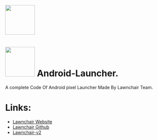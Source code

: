 <a href="https://play.google.com/store/apps/details?id=ch.deletescape.lawnchair.plah"><img src="https://play-lh.googleusercontent.com/n-45rALBFqr3eqmwjj1dzaKKid1ZKx3KtgsJW8BQuLRLUPhpKyoS_wSmbpmCMeWWsg8=s180-rw" width="94px"></a> </h1>
# <a href="https://play.google.com/store/apps/details?id=ch.deletescape.lawnchair.plah"><img src="https://play-lh.googleusercontent.com/n-45rALBFqr3eqmwjj1dzaKKid1ZKx3KtgsJW8BQuLRLUPhpKyoS_wSmbpmCMeWWsg8=s180-rw" width="94px"></a> Android-Launcher.
A complete Code Of Android pixel Launcher Made By Lawnchair Team.
# Links:
- [Lawnchair Website](https://lawnchair.app/)
- [Lawnchair Github](https://github.com/LawnchairLauncher)
- [Lawnchair-v2](https://github.com/abd-ar/Lawnchair-v2)

